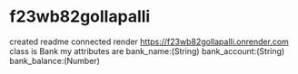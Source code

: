 # f23wb82gollapalli
created readme
connected render https://f23wb82gollapalli.onrender.com
class is Bank 
my attributes are bank_name:(String) bank_account:(String) bank_balance:(Number)